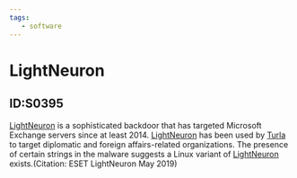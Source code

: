 ```yaml
---
tags:
   - software
---
```

# LightNeuron
## ID:S0395
[LightNeuron](software/S0395) is a sophisticated backdoor that has targeted Microsoft Exchange servers since at least 2014. [LightNeuron](software/S0395) has been used by [Turla](groups/G0010) to target diplomatic and foreign affairs-related organizations. The presence of certain strings in the malware suggests a Linux variant of [LightNeuron](software/S0395) exists.(Citation: ESET LightNeuron May 2019)
